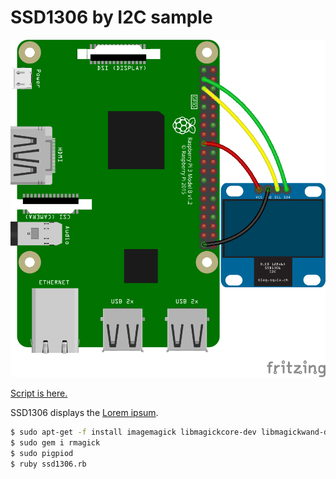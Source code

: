 # SSD1306 by I2C sample

![board_image](./ssd1306.png)

[Script is here.](./ssd1306.rb)

SSD1306 displays the [Lorem ipsum](https://www.lipsum.com/).

```sh
$ sudo apt-get -f install imagemagick libmagickcore-dev libmagickwand-dev
$ sudo gem i rmagick
$ sudo pigpiod
$ ruby ssd1306.rb
```
